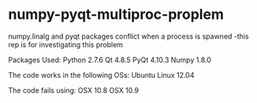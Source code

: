 numpy-pyqt-multiproc-proplem
============================

numpy.linalg and pyqt packages conflict when a process is spawned -this rep is for investigating this problem

Packages Used:
    Python 2.7.6
    Qt 4.8.5
    PyQt 4.10.3
    Numpy 1.8.0

The code works in the following OSs:
    Ubuntu Linux 12.04

The code fails using:
    OSX 10.8
    OSX 10.9

